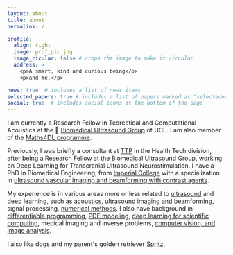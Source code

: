 ```yaml
---
layout: about
title: about
permalink: /

profile:
  align: right
  image: prof_pic.jpg
  image_cicular: false # crops the image to make it circular
  address: >
    <p>A smart, kind and curious being</p>
    <p>and me.</p>

news: true  # includes a list of news items
selected_papers: true # includes a list of papers marked as "selected={true}"
social: true  # includes social icons at the bottom of the page
---
```


I am currently a Research Fellow in Teorectical and Computational Acoustics at the 🐛 [Biomedical Ultrasound Group](https://bug.medphys.ucl.ac.uk) of UCL. I am also member of the [Maths4DL programme](https://maths4dl.ac.uk/team-member/antonio-stanziola).

Previously, I was briefly a consultant at [TTP](https://www.ttp.com/) in the Health Tech division, after being a Research Fellow at the [Biomedical Ultrasound Group](http://bug.medphys.ucl.ac.uk), working on Deep Learning for Transcranial Ultrasound Neurostimulation. I have a PhD in Biomedical Engineering, from [Imperial College](https://tanglab.bg.ic.ac.uk/) with a specialization in [ultrasound vascular imaging and beamforming with contrast agents](https://spiral.imperial.ac.uk/handle/10044/1/78639).

My experience is in various areas more or less related to [ultrasound](https://ieeexplore.ieee.org/document/7426573) and deep learning, such as acoustics, [ultrasound imaging and beamforming](https://pubmed.ncbi.nlm.nih.gov/29994061/), signal processing, [numerical methods](https://arxiv.org/pdf/2212.04948.pdf). I also have background in [differentiable programming](https://arxiv.org/abs/2111.05218), [PDE modeling](https://github.com/ucl-bug/jwave), [deep learning for scientific computing](https://www.sciencedirect.com/science/article/pii/S0021999121003259), medical imaging and inverse problems, [computer vision, and image analysis](https://ieeexplore.ieee.org/abstract/document/7164062).


I also like dogs and my parent's golden retriever [Spritz](https://www.instagram.com/ahperospritz/).
